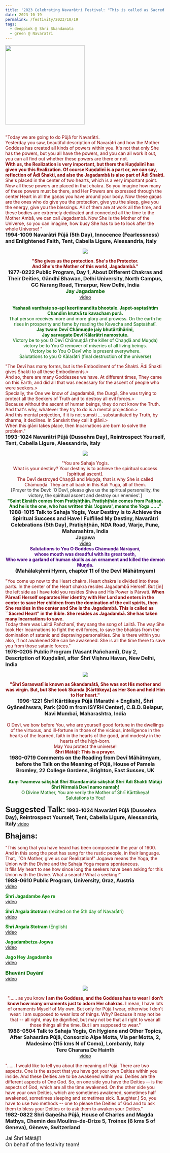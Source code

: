 ```yaml
---
title: '2023 Celebrating Navarātri Festival: "This is called as Sacred Heart in the Bible. She resides as Jagadambā." '
date: 2023-10-19
permalink: /festivity/2023/10/19
tags:
  - deeppink @ Shri Skandamata
  - green @ Navaratri
---
```


<div style="text-align: left"><img src="/images/image1.png" width="250" /></div><br>

<p>
<font color="DarkRed">"Today we are going to do Pūjā for Navarātri.<br>
Yesterday you saw, beautiful description of Navarātri and how the Mother Goddess has created all kinds of powers within you. It's not that only She has the powers, but you all have the powers, and you can all work it out, you can all find out whether these powers are there or not.<br>
<b>With us, the Realization is very important, but there the Kuṇḍalinī has given you this Realization. Of course Kuṇḍalinī is a part or, we can say, reflection of Ādi Śhakti, and also the Jagadambā is also part of Ādi Śhakti.</b><br>
She's placed in the center of two hearts, which is a very important point. Now all these powers are placed in that chakra. So you imagine how many of these powers must be there, and Her Powers are expressed through the center Heart in all the gaṇas you have around your body. Now these gaṇas are the ones who do give you the protection, give you the sleep, give you the energy, give you the blessings. All of them are at work all the time, and these bodies are extremely dedicated and connected all the time to the Mother Ambā, we can call Jagadambā. Now She is the Mother of the Universe, so you can imagine, how busy She has to be to look after the whole Universe! "</font><br>
<font size="+0"><b>1994-1009 Navarātri Pūjā (5th Day), Innocence (Fearlessness) and Enlightened Faith, Tent, Cabella Ligure, Alessandria, Italy</b></font>
</p>

<div style="text-align: center"><img src="https://pub-1e517d8c73a64c9c82977d676b1fff72.r2.dev/image1245.png" /></div>

<p style=" text-align:center;">
<font color="DarkRed"><b>"She gives us the protection. She's the Protector.<br> 
And She's the Mother of this world, Jagadambā."</b></font><br>
<font size="+0"><b>1977-0222 Public Program, Day 1, About Different Chakras and Their Deities, Gāndhī Bhawan, Delhi University, North Campus, GC Narang Road, Timarpur, New Delhi, India</b></font><br>
<font color="DarkGreen"><font size="+0"><b>Jay Jagadambe</b></font></font><br>
<a href="https://seven-teams.github.io/Videos_Links.html">video</a><br>
<br>
<font color="DarkGreen"><b>Yashasã vardhate so-api keertimandita bhootale. Japet-saptaśhtim Chandim krutvã tu kavacham purã.</b><br>
That person receives more and more glory and prowess. On the earth he rises in prosperity and fame by reading the Kavacha and Saptaśhatī.<br> 
<b>Jay twam Devī Chãmuṇḍe jaiy bhutãrtihãrini,<br>
Jay sarvagate Devī Kãlarãtri namostute.</b><br>
Victory be to you O Devī Chāmuṇḍā (the killer of Chaṇḍā and Muṇḍa) victory be to You O remover of miseries of all living beings.<br>
Victory be to You O Devī who is present everywhere.<br>
Salutations to you O Kãlarãtri (final destruction of the universe)</font><br>
</p>

<p>
<font color="DarkRed">"The Devī has many forms, but is the Embodiment of the Śhakti. Ādi Śhakti gives Śhakti to all these Embodiments.><br>
And so, there are many Goddesses we have. At different times, They came on this Earth, and did all that was necessary for the ascent of people who were seekers.><br>
Specially, the One we know of Jagadambā, the Durgā, She was trying to protect all the Seekers of Truth and to destroy all evil forces.><br>
Because without the ascent of human beings, they do not know the Truth. And that's why, whatever they try to do is a mental projection.><br>
And this mental projection, if it is not sumsti ... substantiated by Truth, by dharma, it declines. In Sanskrit they call it glāni.><br>
When this glāni takes place, then Incarnations are born to solve the problem."</font><br>
<font size="+0"><b>1993-1024 Navarātri Pūjā (Dussehra Day), Reintrospect Yourself, Tent, Cabella Ligure, Alessandria, Italy</b></font>
</p>

<div style="text-align: center"><img src="https://pub-1e517d8c73a64c9c82977d676b1fff72.r2.dev/image1246.png" /></div>

<p style=" text-align:center;">
<font color="DarkRed">"You are Sahaja Yogis.<br>
What is your destiny? Your destiny is to achieve the spiritual success [spiritual ascent].<br>
The Devī destroyed Chaṇḍā and Muṇḍa, that is why She is called Chāmuṇḍā. They are all back in this Kali Yuga, all of them.</font><br>
[Prayer to the Devī: 'O Devī, please give us the spiritual personality, the victory, the spiritual ascent and destroy our enemies'.]<br>
<font color="DarkGreen"><b>"Saint Eknāth comes from Pratiṣhṭhān. Pratiṣhṭhān comes from Paiṭhaṇ.<br>
And he is the one, who has written this 'Jogawa', means the Yoga ......"</b></font><br>
<font size="+0"><b>1988-1015 Talk to Sahaja Yogis, Your Destiny Is to Achieve the Spiritual Success and Have I Fulfilled My Destiny, Navarātri Celebrations (5th Day), Pratiṣhṭhān, NDA Road, Warje, Pune, Maharashtra, India</b></font><br>
<font size="+0"><b>Jagawa</b></font><br>
<a href="https://seven-teams.github.io/Videos_Links.html">video</a><br>
<font color="Indigo"><b>Salutations to You O Goddess Chāmuṇḍā Nārāyanī,<br>
whose mouth was dreadful with its great teeth,<br>
Who wore a garland of human skulls as an ornament and killed the demon Muṇḍa.</b></font><br>
<font size="+0"><b>(Mahālakṣhmī Hymn, chapter 11 of the Devī Māhātmyam)</b></font><br>
</p>

<p>
<font color="DarkRed">"You come up now to the Heart chakra. Heart chakra is divided into three parts. In the center of the Heart chakra resides Jagadambā Herself. But [in] the left side as I have told you resides Śhiva and His Power is Pārvatī. <b>When Pārvatī Herself separates Her identity with Her Lord and enters in the center to save Her children from the domination of the evil spirits, then She resides in the center and She is the Jagadambā. This is called as ``Sacred Heart" in the Bible. She resides as Jagadambā. She has taken many Incarnations to save.</b><br>
Today there was Lalitā Pañchamī, they sang the song of Lalitā. The way She took Her Incarnations to fight the evil forces, to save the bhaktas from the domination of satanic and depraving personalities. She is there within you also, if not awakened She can be awakened. She is all the time there to save you from those satanic forces."</font><br>
<font size="+0"><b>1976-0205 Public Program (Vasant Pañchamī), Day 2, Description of Kuṇḍalinī, after Śhrī Viṣhnu Havan, New Delhi, India</b></font>
</p>

<div style="text-align: center"><img src="/images/image1247.png" /></div>

<p style=" text-align:center;">
<font color="DarkRed"><b>"Śhrī Saraswatī is known as Skandamātā, She was not His mother and was virgin. But, but She took Skanda [Kārttikeya] as Her Son and held Him to Her heart."</b></font><br>
<font size="+0"><b>1996-1221 Śhrī Kārttikeya Pūjā (Marathi + English), Śhrī Gyāneśhwara, Park (200 m from ISYRH Center), C.B.D. Belapur, Navi Mumbai, Maharashtra, India</b></font><br>
<br>
<font color="DarkRed">O Devī, we bow before You, who are yourself good fortune in the dwellings of the virtuous, and ill-fortune in those of the vicious, intelligence in the hearts of the learned, faith in the hearts of the good, and modesty in the hearts of the high-born.<br> 
May You protect the universe!</font><br>
<font color="DarkRed"><b>Śhrī Mātājī:</b></font> <font color="DarkRed"><b>This is a prayer.</b></font><br>
<font size="+0"><b>1980-0719 Comments on the Reading from Devī Māhātmyam, before the Talk on the Meaning of Pūjā, House of Pamela Bromley, 22 College Gardens, Brighton, East Sussex, UK</b></font><br>
<br>
<font color="DarkGreen"><b>Auṃ Twameva sākṣhāt Śhrī Skandamātā sākṣhāt Śhrī Ādi Śhakti Mātājī Śhrī Nirmalā Devī namo namaḥ!</b><br>
O Divine Mother, You are verily the Mother of Śhrī Kārttikeya!<br>
Salutations to You!</font>
</p>

<font size="+2"><b>Suggested Talk:</b></font> 
<font size="+0"><b>1993-1024 Navarātri Pūjā (Dussehra Day), Reintrospect Yourself, Tent, Cabella Ligure, Alessandria, Italy</b></font>
<a href="https://vimeo.com/44600555"> video</a><br>

<font size="+2"><b>Bhajans:</b></font>

<p>
<font color="DarkRed">"This song that you have heard has been composed in the year of 1600. And in this song the poet has sung for the rustic people, in their language. That, ``Oh Mother, give us our Realization!" Jogawa means the Yoga, the Union with the Divine and the Sahaja Yoga means spontaneous.<br>
It fills My heart to see how since long the seekers have been asking for this Union with the Divine. What a search! What a seeking!"</font><br>
<font size="+0"><b>1988-0610 Public Program, University, Graz, Austria</b></font>
<font color="green"><b></b></font><br>
<a href="https://seven-teams.github.io/Videos_Links.html">video</a> 
</p>

<p>
<font color="green"><b>Śhrī Jagadambe Aye re</b></font><br>
<a href="https://seven-teams.github.io/Videos_Links.html">video</a> 
</p>
 
 <p>
<font color="green"><b>Śhrī Argala Stotram</b> (recited on the 5th day of Navarātri)</font><br>
<a href="https://youtu.be/lVgW5k89t44">video</a>
</p>

<p>
<font color="green"><b>Śhrī Argala Stotram</b> (English)</font><br>
<a href="https://youtu.be/rkHsdWAiL4Y">video</a> 
</p>

<p>
<font color="green"><b>Jagadambetza Jogwa</b></font><br>
<a href="https://seven-teams.github.io/Videos_Links.html">video</a> 
</p>

<p>
<font color="green"><b>Jago Hey Jagadambe</b></font><br>
<a href="https://seven-teams.github.io/Videos_Links.html">video</a> 
</p>

<p>
<font color="DarkGreen"><font size="+0"><b>Bhavānī Dayānī</b></font></font><br>
<a href="https://seven-teams.github.io/Videos_Links.html">video</a>
</p>


<div style="text-align: center"><img src="/images/image1248.png" /></div>

<p style=" text-align:center;">
<font color="DarkRed">"...... as you know <b>I am the Goddess, and the Goddess has to wear I don't know how many ornaments just to adorn Her chakras.</b> I mean, I have lots of ornaments Myself of My own. But only for Pūjā I wear, otherwise I don't wear: I am supposed to wear lots of things. Why? Because it may not be that -- all right, may be dignified, but may not be that all right to wear all those things all the time. But I am supposed to wear."</font><br>
<font size="+0"><b>1986-0504 Talk to Sahaja Yogis, On Hygiene and Other Topics, After Sahasrāra Pūjā, Consorzio Alpe Motta, Via per Motta, 2, Madesimo (115 kms N of Como), Lombardy, Italy</b></font><br>
<font size="+0"><b>Tere Charana De Hainth</b></font><br>
<a href="https://seven-teams.github.io/Videos_Links.html">video</a>
</p>

<p>
<font color="DarkRed">"...... I would like to tell you about the meaning of Pūjā. There are two aspects. One is the aspect that you have got your own Deities within you inside. And these Deities are to be awakened within you. Deities are the different aspects of One God. So, on one side you have the Deities -- is the aspects of God, which are all the time awakened. On the other side you have your own Deities, which are sometimes awakened, sometimes half awakened, sometimes sleeping and sometimes sick. [Laughter.] So, you have to use two methods -- one to please the Deities of God and to ask them to bless your Deities or to ask them to awaken your Deities."</font><br>
<font size="+0"><b>1982-0822 Śhrī Gaṇeśha Pūjā, House of Charles and Magda Mathys, Chemin des Moulins-de-Drize 5, Troinex (6 kms S of Geneva), Gèneve, Switzerland</b></font>
</p>

<p>
<font size="+0">Jai Śhrī Mātājī!<br>
On behalf of the festivity team!</font>
</p>